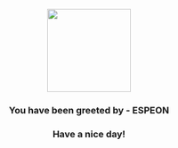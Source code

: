 <p align="center">
            <img src="https://raw.githubusercontent.com/PokeAPI/sprites/master/sprites/pokemon/196.png" width="150" height="150">
          </p>
          <h3 align="center">You have been greeted by - <b>ESPEON</b></h3>
          <h3 align="center">Have a nice day!</h3>
